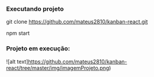### Executando projeto

git clone https://github.com/mateus2810/kanban-react.git

npm start

### Projeto em execução:

![alt text]https://github.com/mateus2810/kanban-react/tree/master/img/imagemProjeto.png)
